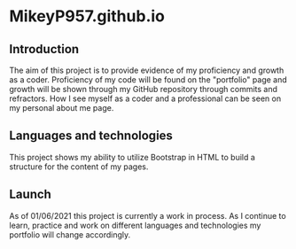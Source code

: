 # MikeyP957.github.io

## Introduction
The aim of this project is to provide evidence of my proficiency and growth as a coder. Proficiency of my code will be found on the "portfolio" page and growth will be shown through my GitHub repository through commits and refractors. How I see myself as a coder and a professional can be seen on my personal about me page. 

## Languages and technologies
This project shows my ability to utilize Bootstrap in HTML to build a structure for the content of my pages. 

## Launch
As of 01/06/2021 this project is currently a work in process. As I continue to learn, practice and work on different languages and technologies my portfolio will change accordingly.